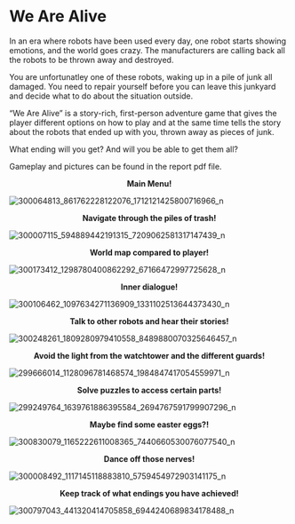 # We Are Alive
In an era where robots have been used every day, one robot starts showing emotions, and the world goes crazy. The manufacturers are calling back all the robots to be thrown away and destroyed. 

You are unfortunatley one of these robots, waking up in a pile of junk all damaged. You need to repair yourself before you can leave this junkyard and decide what to do about the situation outside. 

“We Are Alive” is a story-rich, first-person adventure game that gives the player different options on how to play and at the same time tells the story about the robots that ended up with you, thrown away as pieces of junk. 

What ending will you get? And will you be able to get them all?

Gameplay and pictures can be found in the report pdf file.

<p align = "center"> 
  <b>Main Menu! </b><br>
</p>

![300064813_861762228122076_1712121425800716966_n](https://user-images.githubusercontent.com/47697397/186491639-2398f2d7-0f4d-40c0-addb-52634057f182.png)

<p align = "center"> 
  <b>Navigate through the piles of trash!</b><br>
</p>
                                                    
![300007115_594889442191315_7209062581317147439_n](https://user-images.githubusercontent.com/47697397/186491636-7ba01e4e-ecd8-4a85-a645-82ff5b26b2e9.png)

<p align = "center"> 
  <b>World map compared to player!</b><br> 
</p>
                                                          
![300173412_1298780400862292_67166472997725628_n](https://user-images.githubusercontent.com/47697397/186491645-2416747d-d589-47ff-9db1-279408ffe77c.png)

<p align = "center"> 
  <b>Inner dialogue!</b><br> 
</p>
                                                                
![300106462_1097634271136909_1331102513644373430_n](https://user-images.githubusercontent.com/47697397/186491640-db89a204-0996-43cb-84ae-e67df74104ee.png)

<p align = "center"> 
  <b>Talk to other robots and hear their stories! </b><br> 
</p>
                                                            
![300248261_1809280979410558_8489880070325646457_n](https://user-images.githubusercontent.com/47697397/186491648-4c1fb175-3374-4172-ad6c-87b7b4d4981f.png)

<p align = "center"> 
  <b>Avoid the light from the watchtower and the different guards!</b><br> 
</p>
                                                    
![299666014_1128096781468574_1984847417054559971_n](https://user-images.githubusercontent.com/47697397/186491635-ce9c45ae-b0a1-4082-8f50-78a7ae2eb57d.png)

<p align = "center"> 
  <b>Solve puzzles to access certain parts!</b><br> 
</p>
                                                    
![299249764_1639761886395584_2694767591799907296_n](https://user-images.githubusercontent.com/47697397/186491628-640b771c-6efd-490f-a654-0708ae84957a.png)

<p align = "center"> 
  <b>Maybe find some easter eggs?!</b><br> 
</p>
                                                          
![300830079_1165222611008365_7440660530076077540_n](https://user-images.githubusercontent.com/47697397/186491654-0aa2865c-d477-4b09-8e04-5d3cef623cff.png)

<p align = "center"> 
  <b>Dance off those nerves! </b><br> 
</p>
                                                            
![300008492_1117145118883810_5759454972903141175_n](https://user-images.githubusercontent.com/47697397/186491638-08152d66-bcab-49dc-8d72-3c4cc60775aa.png)

<p align = "center"> 
  <b>Keep track of what endings you have achieved!</b><br> 
</p>
                                                    
![300797043_441320414705858_6944240689834178488_n](https://user-images.githubusercontent.com/47697397/186491653-24d985c3-f32c-4855-9845-f374d823d3e7.png)



